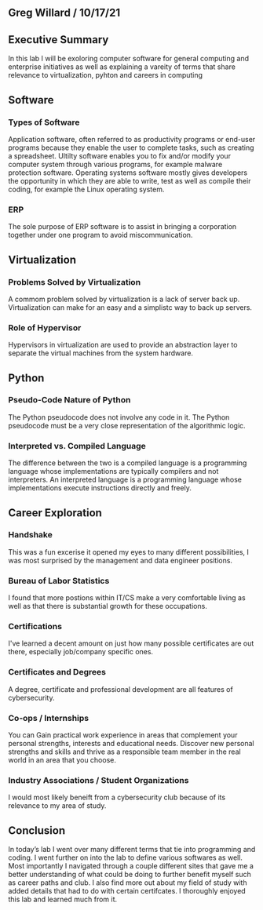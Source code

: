 ## Greg Willard / 10/17/21

## Executive Summary 
In this lab I will be exoloring computer software for general computing and enterprise initiatives
as well as explaining a vareity of terms that share relevance to virtualization, pyhton and careers in computing

## Software
### Types of Software
Application software, often referred to as productivity programs or end-user programs because they enable the user to complete tasks, such as creating a spreadsheet.
Ultilty software enables you to fix and/or modify your computer system through various programs, for example malware protection software.
Operating systems software mostly gives developers the opportunity in which they are able to write, test as well as compile their coding, for example the Linux operating system.
### ERP
The sole purpose of ERP software is to assist in bringing a corporation together under one program to avoid miscommunication.
## Virtualization
### Problems Solved by Virtualization
A commom problem solved by virtualization is a lack of server back up. Virtualization can make for an easy and a simplistc way to back up servers.
### Role of Hypervisor
Hypervisors in virtualization are used to provide an abstraction layer to separate the virtual machines from the system hardware.

## Python
### Pseudo-Code Nature of Python
The Python pseudocode does not involve any code in it. The Python pseudocode must be a very close representation of the algorithmic logic.
### Interpreted vs. Compiled Language
The difference between the two is a compiled language is a programming language whose implementations are typically compilers and not interpreters. An interpreted language is a programming language whose implementations execute instructions directly and freely.
## Career Exploration
### Handshake
This was a fun excerise it opened my eyes to many different possibilities, I was most surprised by the management and data engineer positions.
### Bureau of Labor Statistics
I found that more postions within IT/CS make a very comfortable living as well as that there is substantial growth for these occupations.
### Certifications
I've learned a decent amount on just how many possible certificates are out there, especially job/company specific ones.
### Certificates and Degrees
A degree, certificate and professional development are all features of cybersecurity.
### Co-ops / Internships
You can Gain practical work experience in areas that complement your personal strengths, interests and educational needs.
Discover new personal strengths and skills and thrive as a responsible team member in the real world in an area that you choose.
### Industry Associations / Student Organizations
I would most likely beneift from a cybersecurity club because of its relevance to my area of study.
## Conclusion
In today’s lab I went over many different terms that tie into programming and coding. I went further on into the lab to define various softwares as well.
Most importantly I navigated through a couple different sites that gave me a better understanding of what could be doing to further benefit myself such as career paths and club. I also find more out about my field of study with added details that had to do with certain certifcates. I thoroughly enjoyed this lab and learned much from it.
